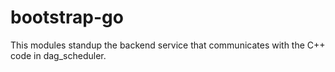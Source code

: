 # bootstrap-go
This modules standup the backend service that communicates with the C++ code in dag_scheduler.
